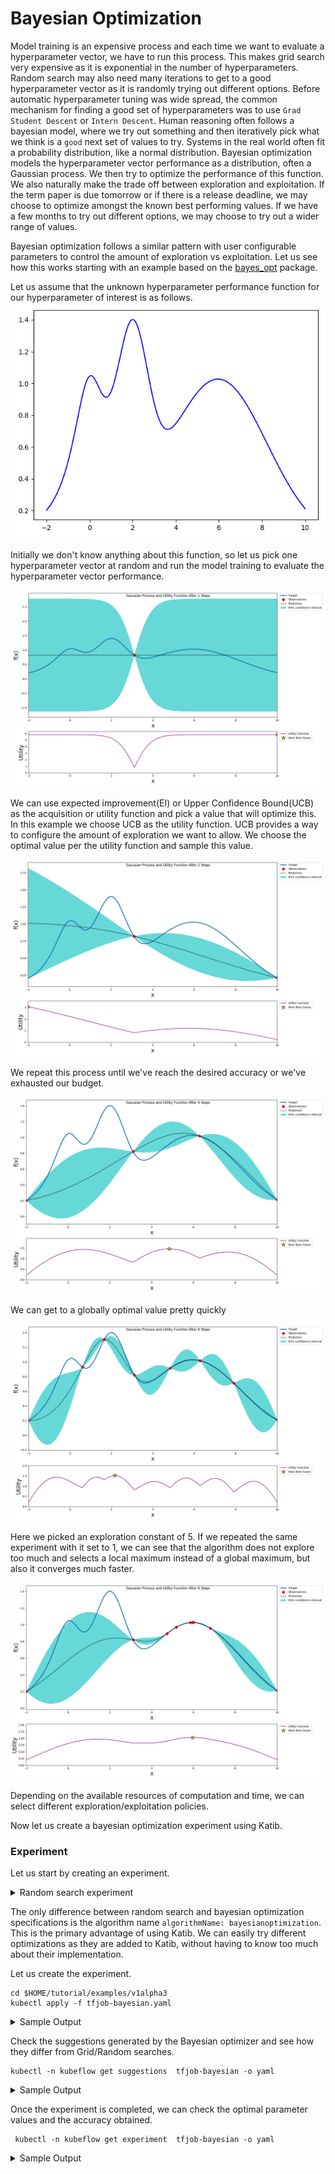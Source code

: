 # Bayesian Optimization

Model training is an expensive process and each time we want to evaluate a hyperparameter vector, we have to run this process.
This makes grid search very expensive as it is exponential in the number of hyperparameters. Random search may also need many iterations to get to a good hyperparameter vector as it is randomly trying out different options.
Before automatic hyperparameter tuning was wide spread, the common mechanism for finding a good set of hyperparameters was to use `Grad Student Descent` or `Intern Descent`. Human reasoning often follows a bayesian model, where we try out something and then iteratively pick what we think is a `good` next set of values to try. Systems in the real world often fit a probability distribution, like a normal distribution. Bayesian optimization models the hyperparameter vector performance as a distribution, often a Gaussian process. We then try to optimize the performance of this function. We also naturally make the trade off between exploration and exploitation. If the term paper is due tomorrow or if there is a release deadline, we may choose to optimize amongst the known best performing values. If we have a few months to try out different options, we may choose to try out a wider range of values.

Bayesian optimization follows a similar pattern with user configurable parameters to control the amount of exploration vs exploitation. Let us see how this works starting with an example based on the [bayes_opt](https://github.com/fmfn/BayesianOptimization) package.

Let us assume that the unknown hyperparameter performance function for our hyperparameter of interest is as follows.
![Target](../images/target.png)

Initially we don't know anything about this function, so let us pick one hyperparameter vector at random and run the model training to evaluate the hyperparameter vector performance.

![Target](../images/run1.png)

We can use expected improvement(EI) or Upper Confidence Bound(UCB) as the acquisition or utility function and pick a value that will optimize this. In this example we choose UCB as the utility function. UCB provides a way to configure the amount of exploration we want to allow. We choose the optimal value per the utility function and sample this value.

![Target](../images/run2.png)

We repeat this process until we've reach the desired accuracy or we've exhausted our budget.

![Target](../images/run3.png)

We can get to a globally optimal value pretty quickly

![Target](../images/run9.png)

Here we picked an exploration constant of 5. If we repeated the same experiment with it set to 1, we can see that the algorithm does not explore too much and selects a local maximum instead of a global maximum, but also it converges much faster.

![Target](../images/local-optima.png)

Depending on the available resources of computation and time, we can select different exploration/exploitation policies.

Now let us create a bayesian optimization experiment using Katib.


### Experiment
Let us start by creating an experiment.

<details>
<summary>
Random search experiment
</summary>

```yaml
apiVersion: "kubeflow.org/v1alpha3"
kind: Experiment
metadata:
  namespace: kubeflow
  name: tfjob-bayesian
spec:
  parallelTrialCount: 3
  maxTrialCount: 12
  maxFailedTrialCount: 3
  objective:
    type: maximize
    goal: 0.99
    objectiveMetricName: accuracy_1
  algorithm:
    algorithmName: bayesianoptimization
  metricsCollectorSpec:
    source:
      fileSystemPath:
        path: /train
        kind: Directory
    collector:
      kind: TensorFlowEvent
  parameters:
    - name: --learning_rate
      parameterType: double
      feasibleSpace:
        min: "0.01"
        max: "0.05"
    - name: --batch_size
      parameterType: int
      feasibleSpace:
        min: "100"
        max: "200"
  trialTemplate:
    goTemplate:
        rawTemplate: |-
          apiVersion: "kubeflow.org/v1"
          kind: TFJob
          metadata:
            name: {{.Trial}}
            namespace: {{.NameSpace}}
          spec:
           tfReplicaSpecs:
            Worker:
              replicas: 1
              restartPolicy: OnFailure
              template:
                spec:
                  containers:
                    - name: tensorflow
                      image: gcr.io/kubeflow-ci/tf-mnist-with-summaries:1.0
                      imagePullPolicy: IfNotPresent
                      command:
                        - "python"
                        - "/var/tf_mnist/mnist_with_summaries.py"
                        - "--log_dir=/train/metrics"
                        {{- with .HyperParameters}}
                        {{- range .}}
                        - "{{.Name}}={{.Value}}"
                        {{- end}}
                        {{- end}}

```
</details>

The only difference between random search and bayesian optimization specifications is the algorithm name `algorithmName: bayesianoptimization`. This is the primary advantage of using Katib. We can easily try different optimizations as they are added to Katib, without having to know too much about their implementation.

Let us create the experiment.

```console
cd $HOME/tutorial/examples/v1alpha3
kubectl apply -f tfjob-bayesian.yaml
 ```
<details>
<summary>
Sample Output
</summary>

experiment.kubeflow.org/tfjob-bayesian created
</details>

Check the suggestions generated by the Bayesian optimizer and see how they differ from Grid/Random searches.

```console
kubectl -n kubeflow get suggestions  tfjob-bayesian -o yaml
```

 <details>
<summary>
Sample Output
</summary>

```yaml
apiVersion: kubeflow.org/v1alpha3
kind: Suggestion
metadata:
  creationTimestamp: "2019-10-27T19:18:49Z"
  generation: 7
  name: tfjob-bayesian
  namespace: kubeflow
  ownerReferences:
  - apiVersion: kubeflow.org/v1alpha3
    blockOwnerDeletion: true
    controller: true
    kind: Experiment
    name: tfjob-bayesian
    uid: 9b175325-f8ee-11e9-88ef-080027c5bc64
  resourceVersion: "168437"
  selfLink: /apis/kubeflow.org/v1alpha3/namespaces/kubeflow/suggestions/tfjob-bayesian
  uid: 9b1d8453-f8ee-11e9-88ef-080027c5bc64
spec:
  algorithmName: bayesianoptimization
  requests: 9
status:
  conditions:
  - lastTransitionTime: "2019-10-27T19:18:49Z"
    lastUpdateTime: "2019-10-27T19:18:49Z"
    message: Suggestion is created
    reason: SuggestionCreated
    status: "True"
    type: Created
  - lastTransitionTime: "2019-10-27T19:19:20Z"
    lastUpdateTime: "2019-10-27T19:19:20Z"
    message: Deployment is ready
    reason: DeploymentReady
    status: "True"
    type: DeploymentReady
  - lastTransitionTime: "2019-10-27T19:20:20Z"
    lastUpdateTime: "2019-10-27T19:20:20Z"
    message: Suggestion is running
    reason: SuggestionRunning
    status: "True"
    type: Running
  startTime: "2019-10-27T19:18:49Z"
  suggestionCount: 9
  suggestions:
  - name: tfjob-bayesian-jtj6kc7w
    parameterAssignments:
    - name: --learning_rate
      value: "0.011057901678989632"
    - name: --batch_size
      value: "159"
  - name: tfjob-bayesian-grk2k47g
    parameterAssignments:
    - name: --learning_rate
      value: "0.010248006471638945"
    - name: --batch_size
      value: "157"
  - name: tfjob-bayesian-cvhmdgmg
    parameterAssignments:
    - name: --learning_rate
      value: "0.048420638587223536"
    - name: --batch_size
      value: "178"
  - name: tfjob-bayesian-4m2qn7dd
    parameterAssignments:
    - name: --learning_rate
      value: "0.0227014807837709"
    - name: --batch_size
      value: "172"
  - name: tfjob-bayesian-gbl5kns7
    parameterAssignments:
    - name: --learning_rate
      value: "0.02417240356426028"
    - name: --batch_size
      value: "165"
  - name: tfjob-bayesian-zxjrcbkj
    parameterAssignments:
    - name: --learning_rate
      value: "0.04274224243794055"
    - name: --batch_size
      value: "165"
  - name: tfjob-bayesian-zwvf497n
    parameterAssignments:
    - name: --learning_rate
      value: "0.047036133061507786"
    - name: --batch_size
      value: "133"
  - name: tfjob-bayesian-xf7vthlw
    parameterAssignments:
    - name: --learning_rate
      value: "0.018676077504433782"
    - name: --batch_size
      value: "145"
  - name: tfjob-bayesian-jhwvd5tn
    parameterAssignments:
    - name: --learning_rate
      value: "0.022390829243915743"
    - name: --batch_size
      value: "174"
```
</details>

Once the experiment is completed, we can check the optimal parameter values and the accuracy obtained.

```console
 kubectl -n kubeflow get experiment  tfjob-bayesian -o yaml 
 ```

 <details>
 <summary>
 Sample Output
 </summary>

 ```yaml
 apiVersion: kubeflow.org/v1alpha3
kind: Experiment
metadata:
  annotations:
    kubectl.kubernetes.io/last-applied-configuration: |
      {"apiVersion":"kubeflow.org/v1alpha3","kind":"Experiment","metadata":{"annotations":{},"name":"tfjob-bayesian","namespace":"kubeflow"},"spec":{"algorithm":{"algorithmName":"bayesianoptimization"},"maxFailedTrialCount":3,"maxTrialCount":12,"metricsCollectorSpec":{"collector":{"kind":"TensorFlowEvent"},"source":{"fileSystemPath":{"kind":"Directory","path":"/train"}}},"objective":{"goal":0.99,"objectiveMetricName":"accuracy_1","type":"maximize"},"parallelTrialCount":3,"parameters":[{"feasibleSpace":{"max":"0.05","min":"0.01"},"name":"--learning_rate","parameterType":"double"},{"feasibleSpace":{"max":"200","min":"100"},"name":"--batch_size","parameterType":"int"}],"trialTemplate":{"goTemplate":{"rawTemplate":"apiVersion: \"kubeflow.org/v1\"\nkind: TFJob\nmetadata:\n  name: {{.Trial}}\n  namespace: {{.NameSpace}}\nspec:\n tfReplicaSpecs:\n  Worker:\n    replicas: 1 \n    restartPolicy: OnFailure\n    template:\n      spec:\n        containers:\n          - name: tensorflow \n            image: gcr.io/kubeflow-ci/tf-mnist-with-summaries:1.0\n            imagePullPolicy: IfNotPresent\n            command:\n              - \"python\"\n              - \"/var/tf_mnist/mnist_with_summaries.py\"\n              - \"--log_dir=/train/metrics\"\n              {{- with .HyperParameters}}\n              {{- range .}}\n              - \"{{.Name}}={{.Value}}\"\n              {{- end}}\n              {{- end}}"}}}}
  creationTimestamp: "2019-10-27T19:18:49Z"
  finalizers:
  - update-prometheus-metrics
  generation: 2
  name: tfjob-bayesian
  namespace: kubeflow
  resourceVersion: "169359"
  selfLink: /apis/kubeflow.org/v1alpha3/namespaces/kubeflow/experiments/tfjob-bayesian
  uid: 9b175325-f8ee-11e9-88ef-080027c5bc64
spec:
  algorithm:
    algorithmName: bayesianoptimization
    algorithmSettings: null
  maxFailedTrialCount: 3
  maxTrialCount: 12
  metricsCollectorSpec:
    collector:
      kind: TensorFlowEvent
    source:
      fileSystemPath:
        kind: Directory
        path: /train
  objective:
    goal: 0.99
    objectiveMetricName: accuracy_1
    type: maximize
  parallelTrialCount: 3
  parameters:
  - feasibleSpace:
      max: "0.05"
      min: "0.01"
    name: --learning_rate
    parameterType: double
  - feasibleSpace:
      max: "200"
      min: "100"
    name: --batch_size
    parameterType: int
  trialTemplate:
    goTemplate:
      rawTemplate: "apiVersion: \"kubeflow.org/v1\"\nkind: TFJob\nmetadata:\n  name:
        {{.Trial}}\n  namespace: {{.NameSpace}}\nspec:\n tfReplicaSpecs:\n  Worker:\n
        \   replicas: 1 \n    restartPolicy: OnFailure\n    template:\n      spec:\n
        \       containers:\n          - name: tensorflow \n            image: gcr.io/kubeflow-ci/tf-mnist-with-summaries:1.0\n
        \           imagePullPolicy: IfNotPresent\n            command:\n              -
        \"python\"\n              - \"/var/tf_mnist/mnist_with_summaries.py\"\n              -
        \"--log_dir=/train/metrics\"\n              {{- with .HyperParameters}}\n
        \             {{- range .}}\n              - \"{{.Name}}={{.Value}}\"\n              {{-
        end}}\n              {{- end}}"
status:
  completionTime: "2019-10-27T19:29:45Z"
  conditions:
  - lastTransitionTime: "2019-10-27T19:18:49Z"
    lastUpdateTime: "2019-10-27T19:18:49Z"
    message: Experiment is created
    reason: ExperimentCreated
    status: "True"
    type: Created
  - lastTransitionTime: "2019-10-27T19:29:45Z"
    lastUpdateTime: "2019-10-27T19:29:45Z"
    message: Experiment is running
    reason: ExperimentRunning
    status: "False"
    type: Running
  - lastTransitionTime: "2019-10-27T19:29:45Z"
    lastUpdateTime: "2019-10-27T19:29:45Z"
    message: Experiment has succeeded because max trial count has reached
    reason: ExperimentSucceeded
    status: "True"
    type: Succeeded
  currentOptimalTrial:
    observation:
      metrics:
      - name: accuracy_1
        value: 0.973200023174
    parameterAssignments:
    - name: --learning_rate
      value: "0.010248006471638945"
    - name: --batch_size
      value: "157"
  startTime: "2019-10-27T19:18:49Z"
  trials: 12
  trialsSucceeded: 12
 ```

 <details>
